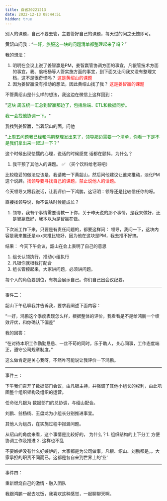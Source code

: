 ```yaml
---
title: 自省20221213
date: 2022-12-13 08:44:51
hidden: true
---
```


别人的课题，自己不要去管，主要管好自己的课题，每天过的问之无愧即可。



黄韶山问我：“<font color="green">一好，旅服这一块的问题清单都整理起来了吗？</font>”

我的想法：

1. 明明在会议上说了姜智赢是PM，姜智赢管协调方面的事宜，凡银管技术方面的事宜，我、翁杨杨等人管实施方面的事宜，到下面又让问我又没有整理文档，这不是很奇怪吗？ <font color="red">这是黄绍山的课题</font>
2. 因为姜智赢没有推动的想法，因此黄绍山找了我？<font color="red"> 这是姜智赢的课题</font>



不管黄绍山是什么样的想法，我这边在微信上这样回到：

"<font color="green">这块 周五统一汇总到智赢那边了，包括后端、ETL和数据同步。</font>

<font color="green">我一会找他协调一下。</font>"



我找到姜智赢，当着韶山的面，问他

"<font color="green">上周五问题我已经和鸿鹏整理发出来了，领导那边需要一个清单，你看一下是不是我们拿出来一起过一下？</font>"



这个时候出现怯懦的心理，说话的时候感觉 话都在颤抖，为什么？

1. 我干预了其他人的课题。 ✅ （买个饮料给老哥吧）

比较稳妥的做法应该是，我请教一下黄韶山，然后问他建议让谁来推动，淡化PM这个说辞。<font color="red">找领导要寻找自己的课题，禁止说他人的话题。</font>





今天领导又跟我说话，让我评价一下鸿鹏，这证明：领导还是比较信任你的呀。

直接找领导说，你不说啥时候能成长？

1. 领导，我有个事情需要请教一下你，关于昨天说的那个事情，是我来做好，还是智赢做好，我本以为是智赢在做。



下次派工作下来，只要是有责任问题的，都要这样问： 领导，我问一下，这块内容是我来推还是xxx来推比较好，因为他在这块是PM，我去推不好搞。



结果： 今天下午会议，韶山在会上表明了自己的意思

1. 组长认领执行，推动小组执行
2. 凡银你就根我打配合
3. 组长管控起来，大家讲问题，必须讲问题。

每个人的角色要到位，有机会展示自己。你们自己出会议纪要。



----

事件二： 

韶山下午私聊我并告诉我，要求我阐述下面内容：

“一好，鸿鹏这个季度表现怎么样，根据整体的评价，我看看是不是给鸿鹏一个绩效评优，和你确认下偏差”

我的回答：

“在对待本职工作勤勤恳恳、一丝不苟的同时，乐于助人，关心同事，工作态度端正，遵守公司规章制度。”

这么做肯定是关心我呀，不然咋可能说让我评价一下鸿鹏。



---

事件三：

下午我们召开了数据部门会议，由凡银主持，并强调了其他小组长的权利，由此巩固整个组织架构及组织的运营。

任命张凡银为 数据部门的总协调，与绍山配合。

刘鹏、翁杨杨、王盘龙为小组长分别推进事宜。

其他人为组员，在实施过程中报漏问题。

从绍山的角度来看，这个事情是比较好的， 为什么？1. 组织结构的上下分工 方便协调工作及推进 2. 这样也不乱



不要嫉妒没有什么好嫉妒的，大家都是为公司做事，凡银、绍山、刘鹏都是。。大家承担的职责不同而已。这都是各自来到世界上的'业'



---

事件四：

重新燃烧自己的激情 - 融入团队

我跟鸿鹏一起去吃饭，我喜欢这种感觉，一起聊聊天啊。



